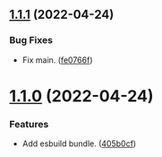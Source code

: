 ## [1.1.1](https://github.com/gsmlg-dev/echarts-el/compare/v1.1.0...v1.1.1) (2022-04-24)


### Bug Fixes

* Fix main. ([fe0766f](https://github.com/gsmlg-dev/echarts-el/commit/fe0766f5d52ddbc6f984302214ec2359a4663530))

# [1.1.0](https://github.com/gsmlg-dev/echarts-el/compare/v1.0.0...v1.1.0) (2022-04-24)


### Features

* Add esbuild bundle. ([405b0cf](https://github.com/gsmlg-dev/echarts-el/commit/405b0cfe3f31f5bacd45c3903edd4447eb6fa2e0))
